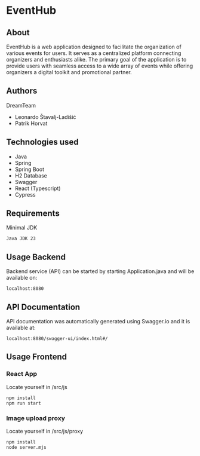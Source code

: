 # EventHub

## About

EventHub is a web application designed to facilitate the organization of various events for users. It serves as a
centralized platform connecting organizers and enthusiasts alike. The primary goal of the application is to provide
users with seamless access to a wide array of events while offering organizers a digital toolkit and promotional
partner.

## Authors

DreamTeam

- Leonardo Štavalj-Ladišić
- Patrik Horvat

## Technologies used

- Java
- Spring
- Spring Boot
- H2 Database
- Swagger
- React (Typescript)
- Cypress

## Requirements

Minimal JDK

```
Java JDK 23
```

## Usage Backend

Backend service (API) can be started by starting Application.java and will be available on:

```
localhost:8080
```

## API Documentation

API documentation was automatically generated using Swagger.io and it is available at:

```
localhost:8080/swagger-ui/index.html#/
```

## Usage Frontend

### React App

Locate yourself in /src/js

```
npm install
npm run start
```

### Image upload proxy

Locate yourself in /src/js/proxy

```
npm install
node server.mjs
```